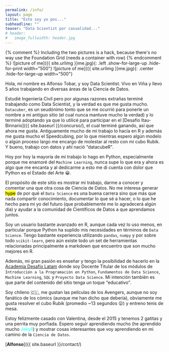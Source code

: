 ```yaml
---
permalink: /info/
layout: page
title: "Este soy yo pos..."
subheadline: ""
teaser: "Data Scientist por casualidad..."
# header:
#   image_fullwidth: header.jpg
---
```

<!-- ...and learn more at the same time. You can message me at the [contact page]({{ site.baseurl }}/contact/). -->

{% comment %} Including the two pictures is a hack, because there's no way use the Foundation Grid (needs a container with row) {% endcomment %}
![picture of me]({{ site.urlimg }}me.jpg){: .left .show-for-large-up .hide-for-print width="500"}
![picture of me]({{ site.urlimg }}me.jpg){: .center .hide-for-large-up width="500"}

Hola, mi nombre es Alfonso Tobar, y soy Data Scientist. Vivo en Viña y llevo 5 años trabajando en diversas áreas de la Ciencia de Datos.

Estudié Ingeniería Civil pero por algunas razones extrañas terminé trabajando como Data Scientist, y la verdad es que me gusta mucho. `Datacuber`, es un seudónimo tonto que se me ocurrió para ponerle un nombre a mi antiguo sitio (el cual nunca mantuve mucho la verdad) y lo terminé adoptando ya que lo utilicé para participar en el [Desafío Itau-Binnario]({{ site.baseurl }}/concurso/), el cual terminé ganando, así que ahora me gusta. Antiguamente mucho de mi trabajo lo hacía en R y además me gusta mucho el Speedcubing, por lo que mientras espero algún modelo o algún proceso largo me encargo de molestar al resto con mi cubo Rubik. Y bueno, trabajo con datos y ahí nació <q>datacubeR</q>.

Hoy por hoy la mayoría de mi trabajo lo hago en Python, especialmente porque me enamoré del `Machine Learning`, nunca supe lo que era y ahora es algo que me encanta y al dedicarme a esto me di cuenta con dolor que Python es el Estado del Arte 😀.

El propósito de este sitio es mostrar mi trabajo, darme a conocer y comentar una que otra cosa de Ciencia de Datos. No me interesa generar <mark>hype</mark> de por qué el `Data Science` es una buena carrera sino que más que nada compartir conocimiento, documentar lo que sé a hacer, o lo que he hecho para mi yo del futuro (que probablemente me lo agradecerá algún día) y ayudar a la comunidad de Científicos de Datos a que aprendamos juntos.

Soy un usuario bastante avanzado en R, aunque cada vez lo uso menos, en particular porque Python ha suplido mis necesidades en términos de `Data Science`. Tengo bastante experiencia utilizando `pandas`, `numpy` y por sobre todo `scikit-learn`, pero aún existe todo un set de herramientas relacionadas principalmente a markdown que encuentro que son mucho mejores en R.

Además, mi gran pasión es enseñar y tengo la posibilidad de hacerlo en la [Academia Desafío Latam](https://desafiolatam.com/) donde soy Docente Titular de los módulos de `Introducción a la Programación en Python`, `Fundamentos de Data Science`, `Machine Learning`, `SQL` y `Proyecto Data Science`. Mi intención también es que parte del contenido del sitio tenga un toque <q>educativo</q>.

Soy chileno 🇨🇱, me gustan las películas de los Avengers, aunque no soy fanático de los cómics (aunque me han dicho que debería), obviamente me gusta resolver el cubo Rubik (promedio ~13 segundos 😛) y entreno tenis de mesa.

Estoy felizmente casado con Valentina, desde el 2015 y tenemos 2 gatitas y una perrita muy porfiada. Espero seguir aprendiendo mucho (he aprendido mucho <span style="color:cyan">Jekyll</span>) y mostrar cosas interesantes que voy aprendiendo en mi camino de la `Ciencia de Datos`.

[**Alfonso**]({{ site.baseurl }}/contact/)




